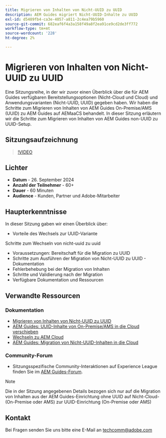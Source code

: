 ```yaml
---
title: Migrieren von Inhalten von Nicht-UUID zu UUID
description: AEM Guides migriert Nicht-UUID-Inhalte zu UUID
exl-id: d5489fb4-ca3e-4057-a811-2c4ea79b5960
source-git-commit: 682eaf6f4a3a158f49a8f2ea91ce9cd2de3ff772
workflow-type: tm+mt
source-wordcount: '228'
ht-degree: 2%

---
```


# Migrieren von Inhalten von Nicht-UUID zu UUID

Eine Sitzungsreihe, in der wir zuvor einen Überblick über die für AEM Guides verfügbaren Bereitstellungsoptionen (Nicht-Cloud und Cloud) und Anwendungsvarianten (Nicht-UUID, UUID) gegeben haben.
Wir haben die Schritte zum Migrieren von Inhalten von AEM Guides On-Premise/AMS (UUID) zu AEM Guides auf AEMaaCS behandelt.
In dieser Sitzung erläutern wir die Schritte zum Migrieren von Inhalten von AEM Guides non-UUID zu UUID-Setup.


## Sitzungsaufzeichnung

>[!VIDEO](https://video.tv.adobe.com/v/3434807/uuid-migration-content-migration-guides-migration?quality=12&learn=on)


## Lichter

- **Datum** - 26. September 2024
- **Anzahl der Teilnehmer** - 60+
- **Dauer** - 60 Minuten
- **Audience** - Kunden, Partner und Adobe-Mitarbeiter


## Haupterkenntnisse

In dieser Sitzung gaben wir einen Überblick über:
- Vorteile des Wechsels zur UUID-Variante

Schritte zum Wechseln von nicht-uuid zu uuid
- Voraussetzungen: Bereitschaft für die Migration zu UUID
- Schritte zum Ausführen der Migration von Nicht-UUID zu UUID - Dokumentation
- Fehlerbehebung bei der Migration von Inhalten
- Schritte und Validierung nach der Migration
- Verfügbare Dokumentation und Ressourcen



## Verwandte Ressourcen

### Dokumentation

- [Migrieren von Inhalten von Nicht-UUID zu UUID](https://experienceleague.adobe.com/en/docs/experience-manager-guides/using/install-guide/on-prem-ig/content-migration/migration-process/migrate-non-uuid-uuid)
- [AEM Guides: UUID-Inhalte von On-Premise/AMS in die Cloud verschieben](../../cs-install-guide/migrate-on-premise-content-cloud.md)
- [Wechseln zu AEM Cloud](https://experienceleague.adobe.com/en/docs/experience-manager-cloud-service/content/migration-journey/getting-started)
- [AEM Guides: Migration von Nicht-UUID-Inhalten in die Cloud](../../install-guide/migrate-uuid-non-uuid.md)

### Community-Forum

- Sitzungsspezifische Community-Interaktionen auf Experience League finden Sie im [AEM Guides-Forum](https://experienceleaguecommunities.adobe.com/t5/experience-manager-guides/bd-p/xml-documentation-discussions).


>[!NOTE]
>
> Die in der Sitzung angegebenen Details bezogen sich nur auf die Migration von Inhalten aus der AEM Guides-Einrichtung ohne UUID auf Nicht-Cloud-(On-Premise oder AMS) zur UUID-Einrichtung (On-Premise oder AMS)



## Kontakt

Bei Fragen senden Sie uns bitte eine E-Mail an <techcomm@adobe.com>

